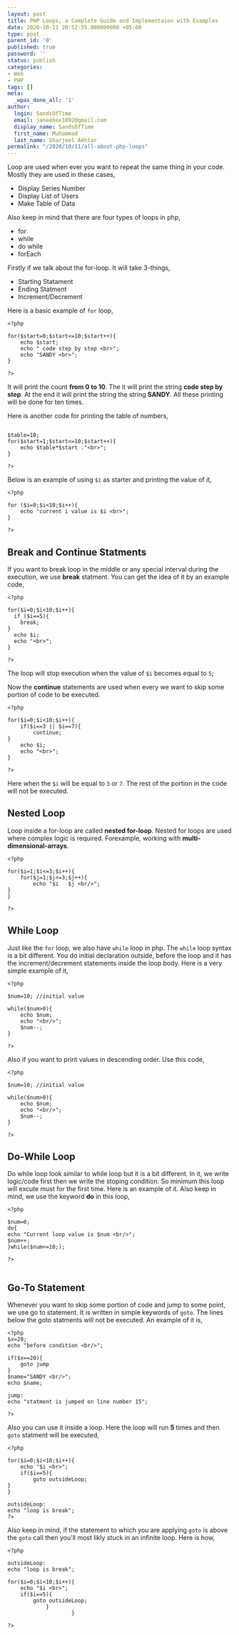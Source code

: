 ```yaml
---
layout: post
title: PHP Loops, a Complete Guide and Implementaion with Examples
date: 2020-10-11 20:52:55.000000000 +05:00
type: post
parent_id: '0'
published: true
password: ''
status: publish
categories:
- Web
- PHP
tags: []
meta:
  _wpas_done_all: '1'
author:
  login: SandsOfTime
  email: janeebee1092@gmail.com
  display_name: SandsOfTime
  first_name: Muhammad
  last_name: Sharjeel Akhtar
permalink: "/2020/10/11/all-about-php-loops"
---
```

Loop are used when ever you want to repeat the same thing in your code. Mostly they are used in these cases,

* Display Series Number
* Display List of Users
* Make Table of Data

Also keep in mind that there are four types of loops in php,

* for
* while
* do while
* forEach

Firstly if we talk about the for-loop. It will take 3-things,

* Starting Statament
* Ending Statment
* Increment/Decrement 

Here is a basic example of `for` loop,

```
<?php

for($start=0;$start<=10;$start++){
    echo $start;
    echo " code step by step <br>";
    echo "SANDY <br>";
}

?>
```

It will print the count **from 0 to 10**. The it will print the string **code step by step**. At the end it will print the string the string **SANDY**. All these printing will be done for ten times.

Here is another code for printing the table of numbers,

```

$table=10;
for($start=1;$start<=10;$start++){
    echo $table*$start ."<br>";
}

?>

```
Below is an example of using `$i` as starter and printing the value of it,

```
<?php

for ($i=0;$i<10;$i++){
    echo "current i value is $i <br>";
}

?>
```

## Break and Continue Statments

If you want to break loop in the middle or any special interval during the execution, we use **break** statment. You can get the idea of it by an example code,

```
<?php

for($i=0;$i<10;$i++){
  if ($i==5){
    break;
}
  echo $i;
  echo "<br>";
}

?>
```

The loop will stop execution when the value of `$i` becomes equal to `5`;

Now the **continue** statements are used when every we want to skip some portion of code to be executed.

```
<?php

for($i=0;$i<10;$i++){
    if($i==3 || $i==7){
        continue;
}
    echo $i;
    echo "<br>";
}

?>
```

Here when the `$i` will be equal to `3` or `7`. The rest of the portion in the code will not be executed.

## Nested Loop

Loop inside a for-loop are called **nested for-loop**. Nested for loops are used where complex logic is required. Forexample, working with **multi-dimensional-arrays**. 

```
<?php

for($i=1;$i<=3;$i++){
    for($j=1;$j<=3;$j++){
        echo "$i   $j <br/>";
}
}

?>
```

## While Loop

Just like the `for` loop, we also have `while` loop in php. The `while` loop syntax is a bit different. You do initial declaration outside, before the loop and it has the increment/decrement statements inside the loop body. Here is a very simple example of it,

```
<?php

$num=10; //initial value

while($num>0){
    echo $num;
    echo "<br/>";
    $num--;
}

?>
```

Also if you want to print values in descending order. Use this code,

```
<?php

$num=10; //initial value

while($num>0){
    echo $num;
    echo "<br/>";
    $num--;
}

?>
```

## Do-While Loop

Do while loop look similar to while loop but it is a bit different. In it, we write logic/code first then we write the stoping condition. So minimum this loop will excute must for the first time. Here is an example of it. Also keep in mind, we use the keyword **do** in this loop,

```
<?php

$num=0;
do{
echo "Current loop value is $num <br/>";
$num++;
}while($num<=10;);

?>


```

## Go-To Statement

Whenever you want to skip some portion of code and jump to some point, we use go to statement. It is written in simple keywords of `goto`. The lines below the goto statments will not be executed. An example of it is,

```
<?php
$x=20;
echo "before condition <br/>";

if($x==20){
    goto jump
}
$name="SANDY <br/>";
echo $name;

jump:
echo "statment is jumped on line number 15";

?>
```
Also you can use it inside a loop. Here the loop will run **5** times and then `goto` statment will be executed,

```
<?php

for($i=0;$i<10;$i++){
    echo "$i <br>";  
    if($i==5){
        goto outsideLoop;
}  
}

outsideLoop:
echo "loop is break";
?>
```

Also keep in mind, if the statement to which you are applying `goto` is above the `goto` call then you'll most likly stuck in an infinite loop. Here is how,

```
<?php

outsideLoop:
echo "loop is break";

for($i=0;$i<10;$i++){
    echo "$i <br>";  
    if($i==5){
        goto outsideLoop;
            }  
                    }

?>
```